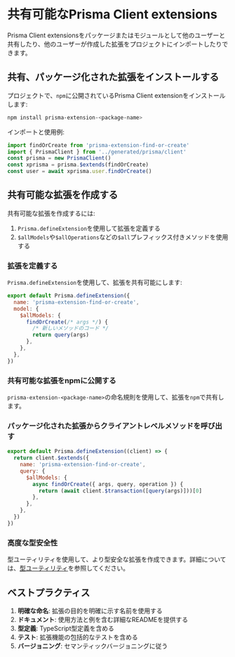# 共有可能なPrisma Client extensions

Prisma Client extensionsをパッケージまたはモジュールとして他のユーザーと共有したり、他のユーザーが作成した拡張をプロジェクトにインポートしたりできます。

## 共有、パッケージ化された拡張をインストールする

プロジェクトで、`npm`に公開されているPrisma Client extensionをインストールします:

```bash
npm install prisma-extension-<package-name>
```

インポートと使用例:

```javascript
import findOrCreate from 'prisma-extension-find-or-create'
import { PrismaClient } from '../generated/prisma/client'
const prisma = new PrismaClient()
const xprisma = prisma.$extends(findOrCreate)
const user = await xprisma.user.findOrCreate()
```

## 共有可能な拡張を作成する

共有可能な拡張を作成するには:

1. `Prisma.defineExtension`を使用して拡張を定義する
2. `$allModels`や`$allOperations`などの`$all`プレフィックス付きメソッドを使用する

### 拡張を定義する

`Prisma.defineExtension`を使用して、拡張を共有可能にします:

```javascript
export default Prisma.defineExtension({
  name: 'prisma-extension-find-or-create',
  model: {
    $allModels: {
      findOrCreate(/* args */) {
        /* 新しいメソッドのコード */
        return query(args)
      },
    },
  },
})
```

### 共有可能な拡張をnpmに公開する

`prisma-extension-<package-name>`の命名規則を使用して、拡張を`npm`で共有します。

### パッケージ化された拡張からクライアントレベルメソッドを呼び出す

```javascript
export default Prisma.defineExtension((client) => {
  return client.$extends({
    name: 'prisma-extension-find-or-create',
    query: {
      $allModels: {
        async findOrCreate({ args, query, operation }) {
          return (await client.$transaction([query(args)]))[0]
        },
      },
    },
  })
})
```

### 高度な型安全性

型ユーティリティを使用して、より型安全な拡張を作成できます。詳細については、[型ユーティリティ](/docs/orm/prisma-client/client-extensions/type-utilities)を参照してください。

## ベストプラクティス

1. **明確な命名**: 拡張の目的を明確に示す名前を使用する
2. **ドキュメント**: 使用方法と例を含む詳細なREADMEを提供する
3. **型定義**: TypeScript型定義を含める
4. **テスト**: 拡張機能の包括的なテストを含める
5. **バージョニング**: セマンティックバージョニングに従う
